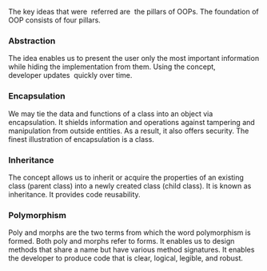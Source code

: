 The key ideas that were  referred are  the pillars of OOPs. The foundation of OOP consists of four pillars.


<h3>Abstraction</h3>
The idea enables us to present the user only the most important information while hiding the implementation from them. Using the concept, developer updates  quickly over time.

<h3>Encapsulation</h3>
We may tie the data and functions of a class into an object via encapsulation. It shields information and operations against tampering and manipulation from outside entities. As a result, it also offers security. The finest illustration of encapsulation is a class.


<h3>Inheritance</h3>
The concept allows us to inherit or acquire the properties of an existing class (parent class) into a newly created class (child class). It is known as inheritance. It provides code reusability.

<h3>Polymorphism</h3>
Poly and morphs are the two terms from which the word polymorphism is formed. Both poly and morphs refer to forms. It enables us to design methods that share a name but have various method signatures. It enables the developer to produce code that is clear, logical, legible, and robust.